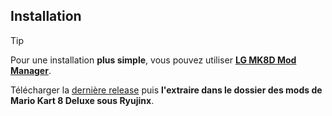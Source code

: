 ## Installation

> [!TIP]
> Pour une installation **plus simple**, vous pouvez utiliser [**LG MK8D Mod Manager**](https://github.com/LoveGmod/mk8d-mod-manager).

Télécharger la [dernière release](https://github.com/LoveGmod/MK8D_TeamChakal_Traduction/releases/latest) puis **l'extraire dans le dossier des mods de Mario Kart 8 Deluxe sous Ryujinx**.